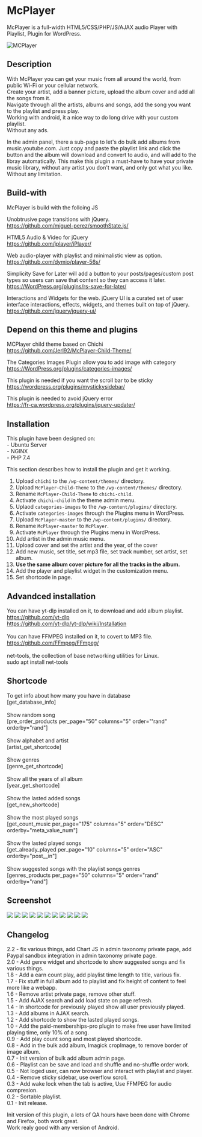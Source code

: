 # McPlayer

McPlayer is a full-width HTML5/CSS/PHP/JS/AJAX audio Player with Playlist, Plugin for WordPress.</br>

<img style="max-width: 100%;" src="https://i.ibb.co/rZ0tpCh/mcplayer4846157.png" alt="MCPlayer" />

## Description
With McPlayer you can get your music from all around the world, from public Wi-Fi or your cellular network.</br>
Create your artist, add a banner picture, upload the album cover and add all the songs from it.</br>
Navigate through all the artists, albums and songs, add the song you want to the playlist and press play.</br>
Working with android, it a nice way to do long drive with your custom playlist.</br>
Without any ads.</br>

In the admin panel, there a sub-page to let's do bulk add albums from music.youtube.com. Just copy and paste the playlist link and click the button and the album will download and convert to audio, and will add to the libray automatically. This make this plugin a must-have to have your private music library, without any artist you don't want, and only got what you like.</br>
Without any limitation.</br>

## Build-with
McPlayer is build with the folloing JS</br>

Unobtrusive page transitions with jQuery.</br>
https://github.com/miguel-perez/smoothState.js/</br>

HTML5 Audio & Video for jQuery</br>
https://github.com/jplayer/jPlayer/</br>

Web audio-player with playlist and minimalistic view as option.</br>
https://github.com/dymio/player-56s/</br>

Simplicity Save for Later will add a button to your posts/pages/custom post types so users can save that content so they can access it later.</br>
https://WordPress.org/plugins/rs-save-for-later/</br>

Interactions and Widgets for the web. jQuery UI is a curated set of user interface interactions, effects, widgets, and themes built on top of jQuery.</br>
https://github.com/jquery/jquery-ui/</br>

## Depend on this theme and plugins
MCPlayer child theme based on Chichi</br>
https://github.com/Jerl92/McPlayer-Child-Theme/</br>

The Categories Images Plugin allow you to add image with category</br>
https://WordPress.org/plugins/categories-images/</br>

This plugin is needed if you want the scroll bar to be sticky</br>
https://wordpress.org/plugins/mystickysidebar/</br>

This plugin is needed to avoid jQuery error</br>
https://fr-ca.wordpress.org/plugins/jquery-updater/</br>

## Installation
This plugin have been designed on:</br>
    -   Ubuntu Server</br>
    -   NGINX</br>
    -   PHP 7.4</br>

This section describes how to install the plugin and get it working.</br>

1. Upload `chichi` to the `/wp-content/themes/` directory.</br>
2. Upload `McPlayer-Child-Theme` to the `/wp-content/themes/` directory.</br>
3. Rename `McPlayer-Child-Theme` to `chichi-child`.</br>
4. Activate `chichi-child` in the theme admin menu.</br>
5. Uplaod `categories-images` to the `/wp-content/plugins/` directory.</br>
6. Activate `categories-images`  through the Plugins menu in WordPress.</br>
7. Upload `McPlayer-master` to the `/wp-content/plugins/` directory.</br>
8. Rename `McPlayer-master` to `McPlayer`.</br>
9. Activate `McPlayer` through the Plugins menu in WordPress.</br>
10. Add artist in the admin music menu.</br>
11. Upload cover and set the artist and the year, of the cover</br>
12. Add new music, set title, set mp3 file, set track number, set artist, set album.</br>
13. <b>Use the same album cover picture for all the tracks in the album.</b></br>
14. Add the player and playlist widget in the customization menu.</br>
16. Set shortcode in page.</br>

## Advandced installation

You can have yt-dlp installed on it, to download and add album playlist.</br>
https://github.com/yt-dlp</br>
https://github.com/yt-dlp/yt-dlp/wiki/Installation</br>
</br>
You can have FFMPEG installed on it, to covert to MP3 file.</br>
https://github.com/FFmpeg/FFmpeg/</br>
</br>
net-tools, the collection of base networking utilities for Linux.</br>
sudo apt install net-tools</br>

## Shortcode
To get info about how many you have in database</br>
[get_database_info]</br>
</br>
Show random song</br>
[pre_order_products per_page="50" columns="5" order="'rand" orderby="rand"]</br>
</br>
Show alphabet and artist</br>
[artist_get_shortcode]</br>
</br>
Show genres</br>
[genre_get_shortcode]</br>
</br>
Show all the years of all album</br>
[year_get_shortcode]</br>
</br>
Show the lasted added songs</br>
[get_new_shortcode]</br>
</br>
Show the most played songs</br>
[get_count_music per_page="175" columns="5" order="DESC" orderby="meta_value_num"]</br>
</br>
Show the lasted played songs</br>
[get_already_played per_page="10" columns="5" order="ASC" orderby="post__in"]</br>
</br>
Show suggested songs with the playlist songs genres</br>
[genres_products per_page="50" columns="5" order="rand" orderby="rand"]</br>

## Screenshot
<img style="max-width: 100%;" src="https://i.ibb.co/x7wRzmX/screencapture-192-168-2-110-artists-2024-02-19-11-26-22.png" />
<img style="max-width: 100%;" src="https://i.ibb.co/tPNyMcN/mcplayer0.jpg" />
<img style="max-width: 100%;" src="https://i.ibb.co/rvMtZG0/mcplayer1.jpg" />
<img style="max-width: 100%;" src="https://i.ibb.co/jRVZd5z/mcplayer3.jpg" />
<img style="max-width: 100%;" src="https://i.ibb.co/YXZ5cvB/mcplayer2.jpg" />
<img style="max-width: 100%;" src="https://i.ibb.co/ngzD0Dh/screencapture-173-179-89-179-artist-taktika-2023-11-18-00-16-55.png" />
<img style="max-width: 100%;" src="https://i.ibb.co/9G1DDFm/mcplayeradmin0.jpg" />
<img style="max-width: 100%;" src="https://i.ibb.co/rdL9T5S/mcplayeradmin1.jpg" />
<img style="max-width: 100%;" src="https://i.ibb.co/LJFCh3h/mcplayeradmin2.jpg" />
<img style="max-width: 100%;" src="https://i.ibb.co/JdDXRNb/playlist.png" />
<img style="max-width: 100%;" src="https://i.ibb.co/R6G5xTt/bulk-add-album.png" />

## Changelog
2.2 - fix various things, add Chart JS in admin taxonomy private page, add Paypal sandbox integration in admin taxonomy private page.</br>
2.0 - Add genre widget and shortcode to show suggested songs and fix various things.</br>
1.8 - Add a earn count play, add playlist time length to title, various fix.</br>
1.7 - Fix stuff in full album add to playlist and fix height of content to feel more like a webapp.</br>
1.6 - Remove artist private page, remove other stuff.</br>
1.5 - Add AJAX search and add load state on page refresh.</br>
1.4 - In shortcode for previously played show all user previously played.</br>
1.3 - Add albums in AJAX search.</br>
1.2 - Add shortcode to show the lasted played songs.</br>
1.0 - Add the paid-memberships-pro plugin to make free user have limited playing time, only 10% of a song.</br>
0.9 - Add play count song and most played shortcode.</br>
0.8 - Add in the bulk add album, Imagick cropImage, to remove border of image album.</br>
0.7 - Init version of bulk add album admin page.</br>
0.6 - Playlist can be save and load and shuffle and no-shuffle order work.</br>
0.5 - Not loged user, can now browser and interact with playlist and player.</br>
0.4 - Remove sticky sidebar, use overflow scroll.</br>
0.3 - Add wake lock when the tab is active, Use FFMPEG for audio compresion.</br>
0.2 - Sortable playlist.</br>
0.1 - Init release.</br>

Init version of this plugin, a lots of QA hours have been done with Chrome and Firefox, both work great.</br>
Work realy good with any version of Android.</br>